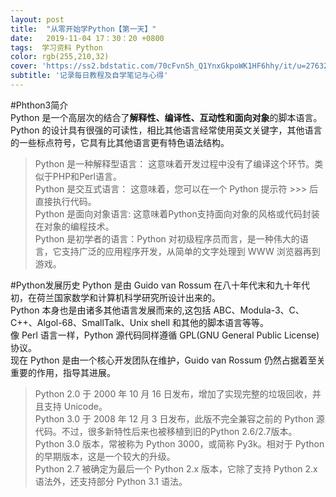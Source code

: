 ```yaml
---
layout: post
title:  "从零开始学Python【第一天】"
date:   2019-11-04 17：30：20 +0800
tags:  学习资料 Python
color: rgb(255,210,32)
cover: 'https://ss2.bdstatic.com/70cFvnSh_Q1YnxGkpoWK1HF6hhy/it/u=2763237160,4292423252&fm=26&gp=0.jpg'
subtitle: '记录每日教程及自学笔记与心得'
---
```



#Phthon3简介  
Python 是一个高层次的结合了**解释性、编译性、互动性和面向对象**的脚本语言。  
Python 的设计具有很强的可读性，相比其他语言经常使用英文关键字，其他语言的一些标点符号，它具有比其他语言更有特色语法结构。  
>Python 是一种解释型语言： 这意味着开发过程中没有了编译这个环节。类似于PHP和Perl语言。  
>Python 是交互式语言： 这意味着，您可以在一个 Python 提示符 >>> 后直接执行代码。  
>Python 是面向对象语言: 这意味着Python支持面向对象的风格或代码封装在对象的编程技术。  
>Python 是初学者的语言：Python 对初级程序员而言，是一种伟大的语言，它支持广泛的应用程序开发，从简单的文字处理到 WWW 浏览器再到游戏。  
  
#Python发展历史
Python 是由 Guido van Rossum 在八十年代末和九十年代初，在荷兰国家数学和计算机科学研究所设计出来的。  
Python 本身也是由诸多其他语言发展而来的,这包括 ABC、Modula-3、C、C++、Algol-68、SmallTalk、Unix shell 和其他的脚本语言等等。  
像 Perl 语言一样，Python 源代码同样遵循 GPL(GNU General Public License)协议。  
现在 Python 是由一个核心开发团队在维护，Guido van Rossum 仍然占据着至关重要的作用，指导其进展。  
>Python 2.0 于 2000 年 10 月 16 日发布，增加了实现完整的垃圾回收，并且支持 Unicode。  
>Python 3.0 于 2008 年 12 月 3 日发布，此版不完全兼容之前的 Python 源代码。不过，很多新特性后来也被移植到旧的Python 2.6/2.7版本。  
>Python 3.0 版本，常被称为 Python 3000，或简称 Py3k。相对于 Python 的早期版本，这是一个较大的升级。  
>Python 2.7 被确定为最后一个 Python 2.x 版本，它除了支持 Python 2.x 语法外，还支持部分 Python 3.1 语法。  
